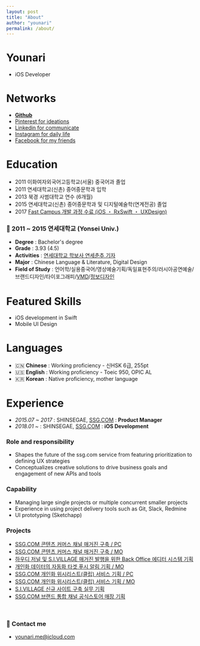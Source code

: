 ```yaml
---
layout: post
title: "About"
author: "younari"
permalink: /about/
---
```


# Younari
- iOS Developer

# Networks
- **[Github](https://github.com/younari)**
- [Pinterest for ideations](https://www.pinterest.co.kr/younari_/)
- [Linkedin for communicate](https://www.linkedin.com/in/%EA%B8%B0%EC%9C%A4-%EA%B9%80-6b61b894/)
- [Instagram for daily life](https://www.instagram.com/younari.me/)
- [Facebook for my friends](https://www.facebook.com/kiyun.k)

# Education
- 2011 이화여자외국어고등학교(서울) 중국어과 졸업
- 2011 연세대학교(신촌) 중어중문학과 입학
- 2013 북경 사범대학교 연수 (6개월)
- 2015 연세대학교(신촌) 중어중문학과 및 디지털예술학(연계전공) 졸업
- 2017 [Fast Campus 개발 과정 수료 (iOS ・ RxSwift ・ UXDesign)](https://younari.github.io/Edu/)

### 🏫 2011 ~ 2015 연세대학교 (Yonsei Univ.)
- **Degree** : Bachelor's degree
- **Grade** : 3.93 (4.5)
- **Activities** : [연세대학교 학보사 연세춘추 기자](http://chunchu.yonsei.ac.kr)
- **Major** : Chinese Language & Literature, Digital Design
-  **Field of Study** : 언어학/실용중국어/영상예술기획/독일표현주의/러시아공연예술/브랜드디자인/타이포그래피/[VMD](https://www.behance.net/gallery/49975731/-VMD)/[정보디자인](https://www.behance.net/gallery/49975089/MoMA-Infographic)

# Featured Skills
- iOS development in Swift
- Mobile UI Design

# Languages
- 🇨🇳 **Chinese** : Working proficiency - 신HSK 6급, 255pt
- 🇺🇸 **English** : Working proficiency - Toeic 950, OPIC AL
- 🇰🇷 **Korean** : Native proficiency, mother language


# Experience
- *2015.07 ~ 2017* : SHINSEGAE, [SSG.COM](https://itunes.apple.com/kr/app/ssg-com-%EB%B0%B1%ED%99%94%EC%A0%90%EC%97%90%EC%84%9C-%EC%9D%B4%EB%A7%88%ED%8A%B8%EA%B9%8C%EC%A7%80-%EC%93%B1-%ED%95%9C%EB%B2%88%EC%97%90/id786135420?mt=8) :  **Product Manager** 
- *2018.01 ~* : SHINSEGAE, [SSG.COM](https://itunes.apple.com/kr/app/ssg-com-%EB%B0%B1%ED%99%94%EC%A0%90%EC%97%90%EC%84%9C-%EC%9D%B4%EB%A7%88%ED%8A%B8%EA%B9%8C%EC%A7%80-%EC%93%B1-%ED%95%9C%EB%B2%88%EC%97%90/id786135420?mt=8) :  **iOS Development** 

### Role and responsibility
- Shapes the future of the ssg.com service from featuring prioritization to defining UX strategies
- Conceptualizes creative solutions to drive business goals and engagement of new APIs and tools

### Capability
- Managing large single projects or multiple concurrent smaller projects
- Experience in using project delivery tools such as Git, Slack, Redmine
- UI prototyping (Sketchapp)

### Projects
- [SSG.COM 콘텐츠 커머스 채널 매거진 구축 / PC](http://www.ssg.com/contents/lifeMagazineMain.ssg?gnb=magazine)
- [SSG.COM 콘텐츠 커머스 채널 매거진 구축 / MO](http://m.ssg.com/contents/lifeMagazineMain.ssg)
- [하우디 저널 및 S.I.VILLAGE 매거진 발행을 위한 Back Office 에디터 시스템 기획](http://howdy.ssg.com/contents/journalMain.ssg)
- [개인화 데이터의 자동화 타겟 푸시 알림 기획 / MO](http://m.ssg.com/personalized/foryou/foryouMain.ssg)
- [SSG.COM 개인화 위시리스트(클립) 서비스 기획 / PC](http://www.ssg.com/myssg/myClip/main.ssg)
- [SSG.COM 개인화 위시리스트(클립) 서비스 기획 / MO](http://m.ssg.com/service/clipsale.ssg)
- [S.I.VILLAGE 신규 사이트 구축 실무 기획](http://sivillage.ssg.com/)
- [SSG.COM 브랜드 통합 채널 공식스토어 매장 기획](http://www.ssg.com/special/index.ssg)

<br>

### 💌 Contact me

- [younari.me@icloud.com](mailto:younari.me@icloud.com)
